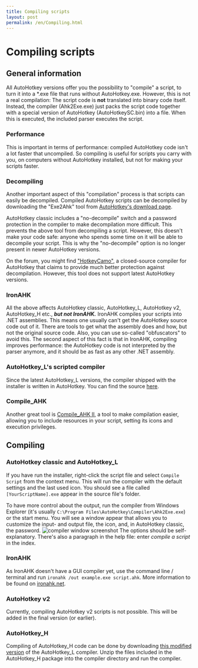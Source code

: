```yaml
---
title: Compiling scripts
layout: post
permalink: /en/Compiling.html
---
```


# Compiling scripts

## General information
All AutoHotkey versions offer you the possibility to "compile" a script, to turn it into a \*.exe file that runs without AutoHotkey.exe.
However, this is not a real compilation: The script code is **not** translated into binary code itself.
Instead, the compiler (Ahk2Exe.exe) just packs the script code together with a special version of AutoHotkey (AutoHotkeySC.bin) into a file. When this is executed, the included parser executes the script.

### Performance
This is important in terms of performance: compiled AutoHotkey code isn't a lot faster that uncompiled. So compiling is useful for scripts you carry with you, on computers without AutoHotkey installed, but not for making your scripts faster.

### Decompiling
Another important aspect of this "compilation" process is that scripts can easily be decompiled. Compiled AutoHotkey scripts can be decompiled by downloading the "Exe2Ahk" tool from [AutoHotkey's download page](http://www.autohotkey.com/download/OtherDownloads.htm).

AutoHotkey classic includes a "no-decompile" switch and a password protection in the compiler to make decompilation more difficult. This prevents the above tool from decompiling a script. However, this doesn't make your code safe: anyone who spends some time on it will be able to decompile your script. This is why the "no-decompile" option is no longer present in newer AutoHotkey versions.

On the forum, you might find ["HotkeyCamo"](http://www.autohotkey.com/forum/viewtopic.php?t=49952), a closed-source compiler for AutoHotkey that claims to provide much better protection against decompilation. However, this tool does not support latest AutoHotkey versions.

### IronAHK
All the above affects AutoHotkey classic, AutoHotkey_L, AutoHotkey v2, AutoHotkey_H etc., ***but not IronAHK.*** IronAHK compiles your scripts into .NET assemblies. This means one usually can't get the AutoHotkey source code out of it. There are tools to get what the assembly does and how, but not the original source code. Also, you can use so-called "obfuscators" to avoid this.
The second aspect of this fact is that in IronAHK, compiling improves performance: the AutoHotkey code is not interpreted by the parser anymore, and it should be as fast as any other .NET assembly.

### AutoHotkey_L's scripted compiler
Since the latest AutoHotkey_L versions, the compiler shipped with the installer is written in AutoHotkey. You can find the source [here](http://www.autohotkey.com/forum/viewtopic.php?t=74816).

### Compile_AHK
Another great tool is [Compile_AHK II](http://www.autohotkey.com/forum/viewtopic.php?t=22975), a tool to make compilation easier, allowing you to include resources in your script, setting its icons and execution privileges.

## Compiling
### AutoHotkey classic and AutoHotkey_L
If you have run the installer, right-click the script file and select `Compile Script` from the context menu. This will run the compiler with the default settings and the last used icon. You should see a file called `[YourScriptName].exe` appear in the source file's folder.

To have more control about the output, run the compiler from Windows Explorer (it's usually `C:\Program Files\AutoHotkey\Compiler\Ahk2Exe.exe`) or the start menu. You will see a window appear that allows you to customize the input- and output file, the icon, and, in AutoHotkey classic, the password.
![compiler window screenshot](images/compiler-1.png)
The options should be self-explanatory. There's also a paragraph in the help file: enter <cite>compile a script</cite> in the index.

### IronAHK
As IronAHK doesn't have a GUI compiler yet, use the command line / terminal and run `ironahk /out example.exe script.ahk`.
More information to be found on [ironahk.net](http://www.ironahk.net/docs/overview/compiling/).

### AutoHotkey v2
Currently, compiling AutoHotkey v2 scripts is not possible. This will be added in the final version (or earlier).

### AutoHotkey_H
Compiling of AutoHotkey\_H code can be done by downloading [this modified version](https://github.com/HotKeyIt/Ahk2Exe/zipball/master) of the AutoHotkey_L compiler. Unzip the files included in the AutoHotkey\_H package into the compiler directory and run the compiler.
